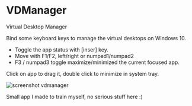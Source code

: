 # VDManager

Virtual Desktop Manager

Bind some keyboard keys to manage the virtual desktops on Windows 10.

* Toggle the app status with [inser] key.
* Move with F1/F2, left/right or numpad1/numpad2
* F3 / numpad3 toggle maximize/minimized the current focused app.

Click on app to drag it, double click to minimize in system tray.

![screenshot vdmanager](https://raw.github.com/Crmbl/VDManager/master/vdscreen.PNG)

Small app I made to train myself, no serious stuff here :)
